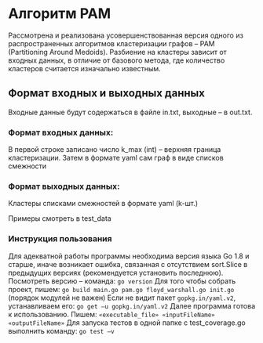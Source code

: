 # Алгоритм PAM
Рассмотрена и реализована усовершенствованная версия одного из распространенных алгоритмов кластеризации графов – PAM (Partitioning Around Medoids). 
Разбиение на кластеры зависит от входных данных, в отличие от базового метода, где количество кластеров считается изначально известным.

## Формат входных и выходных данных
Входные данные будут содержаться в файле in.txt, выходные – в out.txt.

### Формат входных данных:
В первой строке записано число k_max (int) – верхняя граница кластеризации.
Затем в формате yaml сам граф в виде списков смежности

### Формат выходных данных:
Кластеры списками смежностей в формате yaml (k-шт.)

Примеры смотреть в test_data

### Инструкция пользования
Для адекватной работы программы необходима версия языка Go 1.8 и старше, 
иначе возникает ошибка, связанная с отсутствием sort.Slice в предыдущих версиях (рекомендуется установить последнюю).
Посмотреть версию – команда: `go version`
Для того чтобы собрать проект, пишем:
`go build main.go pam.go floyd_warshall.go init.go`
(порядок модулей не важен)
Если не видит пакет `gopkg.in/yaml.v2`, устанавливаем его:
`go get –u gopkg.in/yaml.v2`
Далее программа готова к использованию. Пишем:
`«executable_file» «inputFileName» «outputFileName»`
Для запуска тестов в одной папке с test_coverage.go выполнить команду:
`go test –v`
